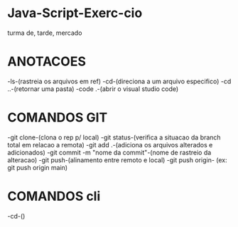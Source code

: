 # Java-Script-Exerc-cio
turma de, tarde, mercado

# ANOTACOES

-ls-(rastreia os arquivos em ref)
-cd-(direciona a um arquivo especifico)
-cd ..-(retornar uma pasta)
-code .-(abrir o visual studio code)

# COMANDOS GIT
-git clone-(clona o rep p/ local)
-git status-(verifica a situacao da branch total em relacao a remota)
-git add .-(adiciona os arquivos alterados e adicionados)
-git commit -m "nome da commit"-(nome de rastreio da alteracao)
-git push-(alinamento entre remoto e local)
-git push origin- <nomeDaBranch>(ex: git push origin main)

# COMANDOS cli

-cd-()

